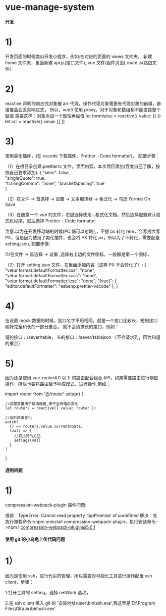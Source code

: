 # vue-manage-system

####

####

####

####

#### 开发

# 1)

开发页面的时候类似开发小程序，例如:在对应的页面的 views 文件夹，
新建 home 文件夹，里面新建 api.js(接口文件),.vue 文件(组件页面),route.js(路由文件)

# 2)

reactive 声明的响应式对象被 arr 代理，操作代理对象需要有代理对象的前缀，直接覆盖会丢失响应式，
所以，vue3 使用 proxy，对于对象和数组都不能直接整个赋值 需要这样：对象添加一个属性再赋值
let formValue = reactive({ value: {} })
let arr = reactive({ value: [] })

# 3)

使用美化插件，(在 vscode 下载插件，Prettier - Code formatter)，
配置步骤：

（1）在根目录创建.prettierrc 文件，里面内容，本次项目添加(百度自己了解，按照自己要求添加):
{
"semi": false,  
 "singleQuote": true,  
 "trailingComma": "none",
"bracketSpacing": true  
}

（2）在文件 -> 首选择 -> 设置 -> 文本编译器 -> 格式化 -> 勾选 Format On Save

（3）在随意一个.vue 的文件，右键选择使用...格式化文档，然后选择配置默认格式化程序，然后选择 Prettier - Code formatter

注意:以为在开发移动端的时候(PC 端可以忽略),，不想 px 转化 rem，会写成大写 PX，但是因为使用了美化插件，也会将 PX 转化 px，所以为了不转化，需要配置 setting.json,
配置步骤:

(1)在文件 -> 首选择 -> 设置 ,选择右上边的文件图标，一般都是第一个图标，

（2）打开 setting.json 文件，在里面添加内容（这样 PX 不会转化了）:
{
"vetur.format.defaultFormatter.css": "none",
"vetur.format.defaultFormatter.scss": "none",
"vetur.format.defaultFormatter.less": "none",
"[vue]": {
"editor.defaultFormatter": "esbenp.prettier-vscode"
},
}

# 4)

在设置 mock 数据的时候，接口名字不用相同，就是一个接口比较长，短的接口刚好完全和长的一部分重合，
就不会请求长的接口，例如：

短的接口：/sever/table，
长的接口：/sever/tablejson （不会请求到，因为和短的重合）

# 5)

因为还是使用 vue-router4.0 以下 的路由配合组合 API，如果需要路由进行响应操作，所以也要将路由赋予响应模式，进行操作,例如：

import router from '@/router'
setup() {

    //设置变量用于路由赋值,用于监听路由变化
    let routers = reactive({ value: router })

    //监听路由变化
    watch(
      () => routers.value.currentRoute,
      (val) => {
        //要执行的方法
        setTags(val)
      }
    )

}

####

####

####

####

#### 遇到问题

# 1)

compression-webpack-plugin 插件问题:

报错：TypeError: Cannot read property ‘tapPromise‘ of undefined
解决：先执行卸载命令->npm uninstall compression-webpack-plugin，执行安装命令->npm i compression-webpack-plugin@5.0.1

####

####

#### 使用 git 的小乌龟上传代码问题

# 1）

因为是使用 ssh，进行代买的管理，所以需要对可视化工具进行操作配置 ssh client，步骤：

1.打开工具的 setting，选择 netWork 选项，

2.在 ssh client 填入 git 的 '安装地址\user\bin\ssh.exe',我这里是‘D:\Program Files\Git\usr\bin\ssh.exe’
